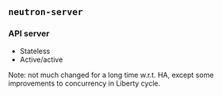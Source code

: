 ## `neutron-server`
### API server

- Stateless
- Active/active

Note: not much changed for a long time w.r.t. HA, except
some improvements to concurrency in Liberty cycle.

<!-- insert Google Slides here -->
